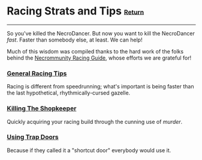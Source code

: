 # Racing Strats and Tips <small><sub><sup>[Return](.)</sup></sub></small>
---
So you've killed the NecroDancer. But now you want to kill the NecroDancer _fast_. Faster than somebody else, at least. We can help!

Much of this wisdom was compiled thanks to the hard work of the folks behind the [Necrommunity Racing Guide](https://docs.google.com/document/d/1Cc6VjrduEFwpHMjtumFwdf-DGIdTHJcxyw6JNH8IV9A/edit#), whose efforts we are grateful for!

### [General Racing Tips](/racing/general)

Racing is different from speedrunning; what's important is being faster than the last hypothetical, rhythmically-cursed gazelle.
### [Killing The Shopkeeper](/racing/shopkeeper)

Quickly acquiring your racing build through the cunning use of _murder_.

### [Using Trap Doors](/racing/trapdoors)

Because if they called it a "shortcut door" everybody would use it.